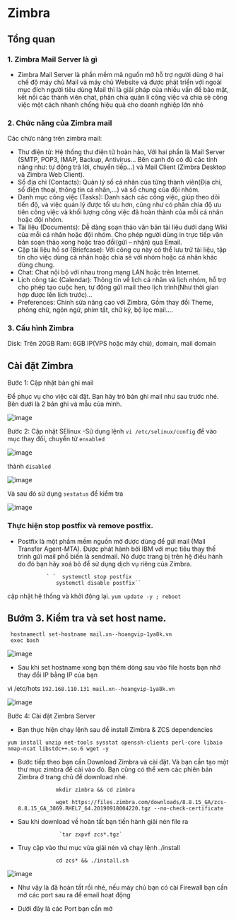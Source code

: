 # Zimbra 
## Tổng quan
### 1. Zimbra Mail Server là gì
- Zimbra Mail Server là phần mềm mã nguồn mở hỗ trợ người dùng ở hai chế độ máy chủ Mail và máy chủ Website và được phát triển với ngoài mục đích người tiêu dùng Mail thì là giải pháp của nhiều vấn đề bảo mật, kết nối các thành viên chat, phân chia quản lí công việc và chia sẻ công việc một cách nhanh chống hiệu quả cho doanh nghiệp lớn nhỏ
### 2. Chức năng của Zimbra mail
Các chức năng trên zimbra mail:

- Thư điện tử: Hệ thống thư điện tử hoàn hảo, Với hai phần là Mail Server (SMTP, POP3, IMAP, Backup, Antivirus… Bên cạnh đó có đủ các tính năng như: tự động trả lời, chuyển tiếp…) và Mail Client (Zimbra Desktop và Zimbra Web Client).
- Sổ địa chỉ (Contacts): Quản lý sổ cá nhân của từng thành viên(Địa chỉ, số điện thoại, thông tin cá nhân,…) và sổ chung của đội nhóm.
- Danh mục công việc (Tasks): Danh sách các công việc, giúp theo dõi tiến độ, và việc quản lý được tối ưu hơn, cũng như có phân chia độ ưu tiên công việc và khối lượng công việc đã hoàn thành của mỗi cá nhân hoặc đội nhóm.
- Tài liệu (Documents): Dễ dàng soạn thảo văn bản tài liệu dưới dạng Wiki của mỗi cá nhân hoặc đội nhóm. Cho phép người dùng in trực tiếp văn bản soạn thảo xong hoặc trao đổi(gửi – nhận) qua Email.
- Cặp tài liệu hồ sơ (Briefcase): Với công cụ này có thể lưu trữ tài liệu, tập tin cho việc dùng cá nhân hoặc chia sẻ với nhóm hoặc cá nhân khác dùng chung.
- Chat: Chat nội bộ với nhau trong mạng LAN hoặc trên Internet.
- Lịch công tác (Calendar): Thông tin về lịch cá nhân và lịch nhóm, hỗ trợ cho phép tạo cuộc hẹn, tự động gửi mail theo lịch trình(Như thời gian hợp được lên lịch trước)…
- Preferences: Chỉnh sửa nâng cao với Zimbra, Gồm thay đổi Theme, phông chữ, ngôn ngữ, phím tắt, chữ ký, bộ lọc mail….

### 3. Cấu hình Zimbra
Disk: Trên 20GB Ram: 6GB IP(VPS hoặc máy chủ), domain, mail domain

## Cài đặt Zimbra

Bước 1: Cập nhật bản ghi mail

Để phục vụ cho việc cài đặt. Bạn hãy trỏ bản ghi mail như sau trước nhé. Bên dưới là 2 bản ghi và mẫu của mình.

![image](https://user-images.githubusercontent.com/105496635/186051480-de77d99a-9a46-4ea1-8d89-587a31bb5250.png)

Bước 2: Cập nhật SElinux
-Sử dụng lệnh `vi /etc/selinux/config` để vào mục thay đổi, chuyển từ `ensabled`

![image](https://user-images.githubusercontent.com/105496635/186096391-73a63011-5e34-4471-9f68-bb4e1245f24b.png)

 thành `disabled`

![image](https://user-images.githubusercontent.com/105496635/186097046-7c29276f-b853-4cd4-af84-65fe3ddde998.png)

Và sau đó sử dụng `sestatus` để kiểm tra

![image](https://user-images.githubusercontent.com/105496635/186097409-6419b3fb-e332-41eb-983e-43e42071da9a.png)

### Thực hiện stop postfix và remove postfix.
- Postfix là một phầm mềm nguồn mở được dùng để gửi mail (Mail Transfer Agent-MTA). Được phát hành bởi IBM với mục tiêu thay thế trình gửi mail phổ biến là sendmail. Nó được trang bị trên hệ điều hành do đó bạn hãy xoá bỏ để sử dụng dịch vụ riêng của Zimbra.

               ` `  systemctl stop postfix
                  systemctl disable postfix``

cập nhật hệ thống và khởi động lại.
                `yum update -y ; reboot`
                
## Bướm 3. Kiểm tra và set host name.                
     hostnamectl set-hostname mail.xn--hoangvip-1ya8k.vn
     exec bash
![image](https://user-images.githubusercontent.com/105496635/186100082-9a2768ab-9b49-41c3-b97d-adce02b21c8a.png)

- Sau khi set hostname xong bạn thêm dòng sau vào file hosts bạn nhớ thay đổi IP bằng IP của bạn

vi /etc/hots
`192.168.110.131 mail.xn--hoangvip-1ya8k.vn`

![image](https://user-images.githubusercontent.com/105496635/186100551-4d1712a5-e766-49e0-92e9-882cc482d156.png)


Bước 4: Cài đặt Zimbra Server
- Bạn thực hiện chạy lệnh sau để install Zimbra & ZCS dependencies

`yum install unzip net-tools sysstat openssh-clients perl-core libaio nmap-ncat libstdc++.so.6 wget -y`

- Bước tiếp theo bạn cần Download Zimbra và cài đặt. Và bạn cần tạo một thư mục zimbra để cài vào đó. Bạn cũng có thể xem các phiên bản Zimbra ở trang chủ để download nhé.

                  mkdir zimbra && cd zimbra

                  wget https://files.zimbra.com/downloads/8.8.15_GA/zcs-8.8.15_GA_3869.RHEL7_64.20190918004220.tgz --no-check-certificate


- Sau khi download về hoàn tất bạn tiến hành giải nén file ra
                   
                   `tar zxpvf zcs*.tgz`


- Truy cập vào thư mục vừa giải nén và chạy lệnh ./install

                  cd zcs* && ./install.sh

![image](https://user-images.githubusercontent.com/105496635/186095631-e8df0aa8-dd45-401b-8d54-3dfbd512cbad.png)



- Như vậy là đã hoàn tất rồi nhé, nếu máy chủ bạn có cài Firewall bạn cần mở các port sau ra để email hoạt động

- Dưới đây là các Port bạn cần mở
